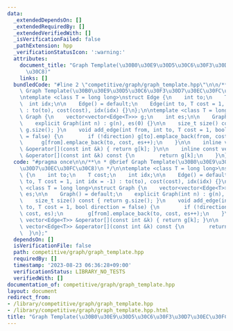 ```yaml
---
data:
  _extendedDependsOn: []
  _extendedRequiredBy: []
  _extendedVerifiedWith: []
  _isVerificationFailed: false
  _pathExtension: hpp
  _verificationStatusIcon: ':warning:'
  attributes:
    document_title: "Graph Template(\u30B0\u30E9\u30D5\u30C6\u30F3\u30D7\u30EC\u30FC\
      \u30C8)"
    links: []
  bundledCode: "#line 2 \"competitive/graph/graph_template.hpp\"\n\n/**\n * @brief\
    \ Graph Template(\u30B0\u30E9\u30D5\u30C6\u30F3\u30D7\u30EC\u30FC\u30C8)\n */\n\
    \ntemplate <class T = long long>\nstruct Edge {\n    int to;\n    T cost;\n  \
    \  int idx;\n\n    Edge() = default;\n    Edge(int to, T cost = 1, int idx = -1)\
    \ : to(to), cost(cost), idx(idx) {}\n};\n\ntemplate <class T = long long>\nstruct\
    \ Graph {\n    vector<vector<Edge<T>>> g;\n    int es;\n\n    Graph() = default;\n\
    \    explicit Graph(int n) : g(n), es(0) {}\n\n    size_t size() const { return\
    \ g.size(); }\n    void add_edge(int from, int to, T cost = 1, bool direction\
    \ = false) {\n        if (!direction) g[to].emplace_back(from, cost, es);\n  \
    \      g[from].emplace_back(to, cost, es++);\n    }\n\n    inline vector<Edge<T>>\
    \ &operator[](const int &k) { return g[k]; }\n\n    inline const vector<Edge<T>>\
    \ &operator[](const int &k) const {\n        return g[k];\n    }\n};\n"
  code: "#pragma once\n\n/**\n * @brief Graph Template(\u30B0\u30E9\u30D5\u30C6\u30F3\
    \u30D7\u30EC\u30FC\u30C8)\n */\n\ntemplate <class T = long long>\nstruct Edge\
    \ {\n    int to;\n    T cost;\n    int idx;\n\n    Edge() = default;\n    Edge(int\
    \ to, T cost = 1, int idx = -1) : to(to), cost(cost), idx(idx) {}\n};\n\ntemplate\
    \ <class T = long long>\nstruct Graph {\n    vector<vector<Edge<T>>> g;\n    int\
    \ es;\n\n    Graph() = default;\n    explicit Graph(int n) : g(n), es(0) {}\n\n\
    \    size_t size() const { return g.size(); }\n    void add_edge(int from, int\
    \ to, T cost = 1, bool direction = false) {\n        if (!direction) g[to].emplace_back(from,\
    \ cost, es);\n        g[from].emplace_back(to, cost, es++);\n    }\n\n    inline\
    \ vector<Edge<T>> &operator[](const int &k) { return g[k]; }\n\n    inline const\
    \ vector<Edge<T>> &operator[](const int &k) const {\n        return g[k];\n  \
    \  }\n};"
  dependsOn: []
  isVerificationFile: false
  path: competitive/graph/graph_template.hpp
  requiredBy: []
  timestamp: '2023-08-23 06:36:28+09:00'
  verificationStatus: LIBRARY_NO_TESTS
  verifiedWith: []
documentation_of: competitive/graph/graph_template.hpp
layout: document
redirect_from:
- /library/competitive/graph/graph_template.hpp
- /library/competitive/graph/graph_template.hpp.html
title: "Graph Template(\u30B0\u30E9\u30D5\u30C6\u30F3\u30D7\u30EC\u30FC\u30C8)"
---
```


